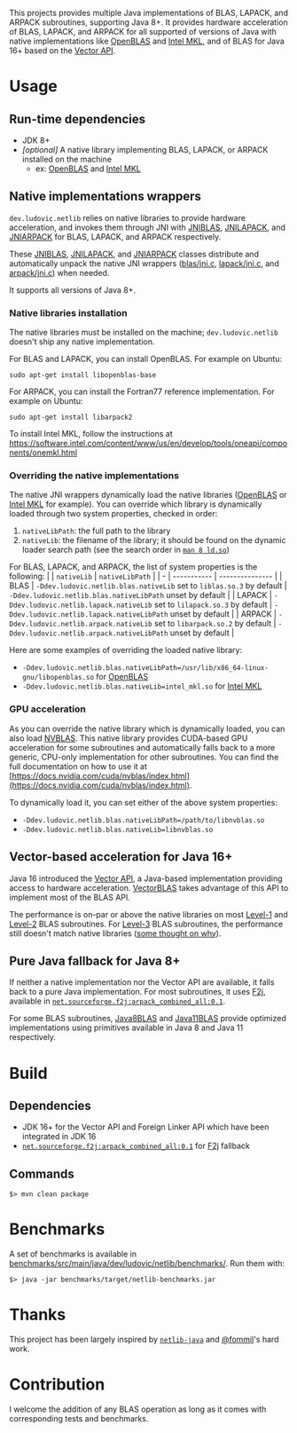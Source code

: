 This projects provides multiple Java implementations of BLAS, LAPACK, and ARPACK subroutines, supporting Java 8+. It provides hardware acceleration of BLAS, LAPACK, and ARPACK for all supported of versions of Java with native implementations like [OpenBLAS](https://github.com/xianyi/OpenBLAS) and [Intel MKL](https://software.intel.com/content/www/us/en/develop/tools/oneapi/components/onemkl.html), and of BLAS for Java 16+ based on the [Vector API](https://openjdk.java.net/jeps/338).

# Usage

## Run-time dependencies

- JDK 8+
- _[optional]_ A native library implementing BLAS, LAPACK, or ARPACK installed on the machine
  - ex: [OpenBLAS](https://github.com/xianyi/OpenBLAS) and [Intel MKL](https://software.intel.com/content/www/us/en/develop/tools/oneapi/components/onemkl.html)

## Native implementations wrappers

`dev.ludovic.netlib` relies on native libraries to provide hardware acceleration, and invokes them through JNI with [JNIBLAS](https://github.com/luhenry/netlib/blob/master/blas/src/main/java/dev/ludovic/netlib/blas/JNIBLAS.java), [JNILAPACK](https://github.com/luhenry/netlib/blob/master/lapack/src/main/java/dev/ludovic/netlib/lapack/JNILAPACK.java), and [JNIARPACK](https://github.com/luhenry/netlib/blob/master/arpack/src/main/java/dev/ludovic/netlib/arpack/JNIARPACK.java) for BLAS, LAPACK, and ARPACK respectively.

These [JNIBLAS](https://github.com/luhenry/netlib/blob/master/blas/src/main/java/dev/ludovic/netlib/blas/JNIBLAS.java), [JNILAPACK](https://github.com/luhenry/netlib/blob/master/lapack/src/main/java/dev/ludovic/netlib/lapack/JNILAPACK.java), and [JNIARPACK](https://github.com/luhenry/netlib/blob/master/arpack/src/main/java/dev/ludovic/netlib/arpack/JNIARPACK.java) classes distribute and automatically unpack the native JNI wrappers ([blas/jni.c](https://github.com/luhenry/netlib/blob/master/blas/src/main/native/jni.c), [lapack/jni.c](https://github.com/luhenry/netlib/blob/master/lapack/src/main/native/jni.c), and [arpack/jni.c](https://github.com/luhenry/netlib/blob/master/arpack/src/main/native/jni.c)) when needed.

It supports all versions of Java 8+.

### Native libraries installation

The native libraries must be installed on the machine; `dev.ludovic.netlib` doesn't ship any native implementation.

For BLAS and LAPACK, you can install OpenBLAS. For example on Ubuntu:
```
sudo apt-get install libopenblas-base
```

For ARPACK, you can install the Fortran77 reference implementation. For example on Ubuntu:
```
sudo apt-get install libarpack2
```

To install Intel MKL, follow the instructions at https://software.intel.com/content/www/us/en/develop/tools/oneapi/components/onemkl.html

### Overriding the native implementations

The native JNI wrappers dynamically load the native libraries ([OpenBLAS](https://github.com/xianyi/OpenBLAS) or [Intel MKL](https://software.intel.com/content/www/us/en/develop/tools/oneapi/components/onemkl.html) for example). You can override which library is dynamically loaded through two system properties, checked in order:
1. `nativeLibPath`: the full path to the library
2. `nativeLib`: the filename of the library; it should be found on the dynamic loader search path (see the search order in [`man 8 ld.so`](https://linux.die.net/man/8/ld.so))

For BLAS, LAPACK, and ARPACK, the list of system properties is the following:
|   | `nativeLib` | `nativeLibPath` |
| - | ----------- | --------------- |
| BLAS | `-Ddev.ludovic.netlib.blas.nativeLib` set to `liblas.so.3` by default | `-Ddev.ludovic.netlib.blas.nativeLibPath` unset by default |
| LAPACK | `-Ddev.ludovic.netlib.lapack.nativeLib` set to `lilapack.so.3` by default | `-Ddev.ludovic.netlib.lapack.nativeLibPath` unset by default |
| ARPACK | `-Ddev.ludovic.netlib.arpack.nativeLib` set to `libarpack.so.2` by default | `-Ddev.ludovic.netlib.arpack.nativeLibPath` unset by default |

Here are some examples of overriding the loaded native library:
- `-Ddev.ludovic.netlib.blas.nativeLibPath=/usr/lib/x86_64-linux-gnu/libopenblas.so` for [OpenBLAS](https://github.com/xianyi/OpenBLAS)
- `-Ddev.ludovic.netlib.blas.nativeLib=intel_mkl.so` for [Intel MKL](https://software.intel.com/content/www/us/en/develop/tools/oneapi/components/onemkl.html)

### GPU acceleration

As you can override the native library which is dynamically loaded, you can also load [NVBLAS](https://docs.nvidia.com/cuda/nvblas/index.html). This native library provides CUDA-based GPU acceleration for some subroutines and automatically falls back to a more generic, CPU-only implementation for other subroutines. You can find the full documentation on how to use it at [https://docs.nvidia.com/cuda/nvblas/index.html](https://docs.nvidia.com/cuda/nvblas/index.html).

To dynamically load it, you can set either of the above system properties:
- `-Ddev.ludovic.netlib.blas.nativeLibPath=/path/to/libnvblas.so`
- `-Ddev.ludovic.netlib.blas.nativeLib=libnvblas.so`

## Vector-based acceleration for Java 16+

Java 16 introduced the [Vector API](https://openjdk.java.net/jeps/338), a Java-based implementation providing access to hardware acceleration. [VectorBLAS](https://github.com/luhenry/netlib/blob/master/blas/src/main/java/dev/ludovic/netlib/blas/VectorBLAS.java) takes advantage of this API to implement most of the BLAS API.

The performance is on-par or above the native libraries on most [Level-1](http://www.netlib.org/blas/#_level_1) and [Level-2](http://www.netlib.org/blas/#_level_2) BLAS subroutines. For [Level-3](http://www.netlib.org/blas/#_level_3) BLAS subroutines, the performance still doesn't match native libraries ([some thought on why](https://mail.openjdk.java.net/pipermail/panama-dev/2021-January/011930.html)).

## Pure Java fallback for Java 8+

If neither a native implementation nor the Vector API are available, it falls back to a pure Java implementation. For most subroutines, it uses [F2j](https://icl.utk.edu/f2j/overview/index.html), available in [`net.sourceforge.f2j:arpack_combined_all:0.1`](https://mvnrepository.com/artifact/net.sourceforge.f2j/arpack_combined_all/0.1).

For some BLAS subroutines, [Java8BLAS](https://github.com/luhenry/netlib/blob/master/blas/src/main/java/dev/ludovic/netlib/blas/Java8BLAS.java) and [Java11BLAS](https://github.com/luhenry/netlib/blob/master/blas/src/main/java/dev/ludovic/netlib/blas/Java11BLAS.java) provide optimized implementations using primitives available in Java 8 and Java 11 respectively.

# Build

## Dependencies

- JDK 16+ for the Vector API and Foreign Linker API which have been integrated in JDK 16
- [`net.sourceforge.f2j:arpack_combined_all:0.1`](https://mvnrepository.com/artifact/net.sourceforge.f2j/arpack_combined_all/0.1) for [F2j](https://icl.utk.edu/f2j/overview/index.html) fallback

## Commands

```
$> mvn clean package
```

# Benchmarks

A set of benchmarks is available in [benchmarks/src/main/java/dev/ludovic/netlib/benchmarks/](https://github.com/luhenry/netlib/tree/master/benchmarks/src/main/java/dev/ludovic/netlib/benchmarks/). Run them with:

```
$> java -jar benchmarks/target/netlib-benchmarks.jar
```

# Thanks

This project has been largely inspired by [`netlib-java`](https://github.com/fommil/netlib-java) and [@fommil](https://github.com/fommil)'s hard work.

# Contribution

I welcome the addition of any BLAS operation as long as it comes with corresponding tests and benchmarks.
